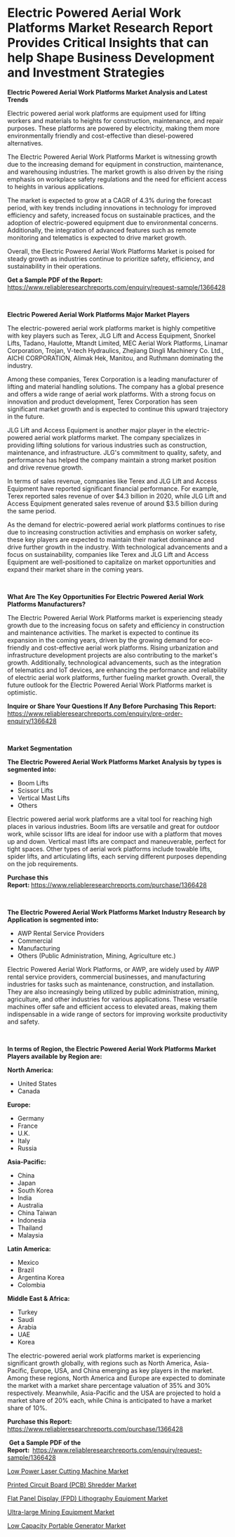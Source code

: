 <p><h1>Electric Powered Aerial Work Platforms Market Research Report Provides Critical Insights that can help Shape Business Development and Investment Strategies</h1></p><p><strong>Electric Powered Aerial Work Platforms Market Analysis and Latest Trends</strong></p>
<p><p>Electric powered aerial work platforms are equipment used for lifting workers and materials to heights for construction, maintenance, and repair purposes. These platforms are powered by electricity, making them more environmentally friendly and cost-effective than diesel-powered alternatives.</p><p>The Electric Powered Aerial Work Platforms Market is witnessing growth due to the increasing demand for equipment in construction, maintenance, and warehousing industries. The market growth is also driven by the rising emphasis on workplace safety regulations and the need for efficient access to heights in various applications.</p><p>The market is expected to grow at a CAGR of 4.3% during the forecast period, with key trends including innovations in technology for improved efficiency and safety, increased focus on sustainable practices, and the adoption of electric-powered equipment due to environmental concerns. Additionally, the integration of advanced features such as remote monitoring and telematics is expected to drive market growth.</p><p>Overall, the Electric Powered Aerial Work Platforms Market is poised for steady growth as industries continue to prioritize safety, efficiency, and sustainability in their operations.</p></p>
<p><strong>Get a Sample PDF of the Report:&nbsp;</strong> <a href="https://www.reliableresearchreports.com/enquiry/request-sample/1366428">https://www.reliableresearchreports.com/enquiry/request-sample/1366428</a></p>
<p>&nbsp;</p>
<p><strong>Electric Powered Aerial Work Platforms Major Market Players</strong></p>
<p><p>The electric-powered aerial work platforms market is highly competitive with key players such as Terex, JLG Lift and Access Equipment, Snorkel Lifts, Tadano, Haulotte, Mtandt Limited, MEC Aerial Work Platforms, Linamar Corporation, Trojan, V-tech Hydraulics, Zhejiang Dingli Machinery Co. Ltd., AICHI CORPORATION, Alimak Hek, Manitou, and Ruthmann dominating the industry.</p><p>Among these companies, Terex Corporation is a leading manufacturer of lifting and material handling solutions. The company has a global presence and offers a wide range of aerial work platforms. With a strong focus on innovation and product development, Terex Corporation has seen significant market growth and is expected to continue this upward trajectory in the future.</p><p>JLG Lift and Access Equipment is another major player in the electric-powered aerial work platforms market. The company specializes in providing lifting solutions for various industries such as construction, maintenance, and infrastructure. JLG's commitment to quality, safety, and performance has helped the company maintain a strong market position and drive revenue growth.</p><p>In terms of sales revenue, companies like Terex and JLG Lift and Access Equipment have reported significant financial performance. For example, Terex reported sales revenue of over $4.3 billion in 2020, while JLG Lift and Access Equipment generated sales revenue of around $3.5 billion during the same period.</p><p>As the demand for electric-powered aerial work platforms continues to rise due to increasing construction activities and emphasis on worker safety, these key players are expected to maintain their market dominance and drive further growth in the industry. With technological advancements and a focus on sustainability, companies like Terex and JLG Lift and Access Equipment are well-positioned to capitalize on market opportunities and expand their market share in the coming years.</p></p>
<p>&nbsp;</p>
<p><strong>What Are The Key Opportunities For Electric Powered Aerial Work Platforms Manufacturers?</strong></p>
<p><p>The Electric Powered Aerial Work Platforms market is experiencing steady growth due to the increasing focus on safety and efficiency in construction and maintenance activities. The market is expected to continue its expansion in the coming years, driven by the growing demand for eco-friendly and cost-effective aerial work platforms. Rising urbanization and infrastructure development projects are also contributing to the market's growth. Additionally, technological advancements, such as the integration of telematics and IoT devices, are enhancing the performance and reliability of electric aerial work platforms, further fueling market growth. Overall, the future outlook for the Electric Powered Aerial Work Platforms market is optimistic.</p></p>
<p><strong>Inquire or Share Your Questions If Any Before Purchasing This Report:</strong> <a href="https://www.reliableresearchreports.com/enquiry/pre-order-enquiry/1366428">https://www.reliableresearchreports.com/enquiry/pre-order-enquiry/1366428</a></p>
<p>&nbsp;</p>
<p><strong>Market Segmentation</strong></p>
<p><strong>The Electric Powered Aerial Work Platforms Market Analysis by types is segmented into:</strong></p>
<p><ul><li>Boom Lifts</li><li>Scissor Lifts</li><li>Vertical Mast Lifts</li><li>Others</li></ul></p>
<p><p>Electric powered aerial work platforms are a vital tool for reaching high places in various industries. Boom lifts are versatile and great for outdoor work, while scissor lifts are ideal for indoor use with a platform that moves up and down. Vertical mast lifts are compact and maneuverable, perfect for tight spaces. Other types of aerial work platforms include towable lifts, spider lifts, and articulating lifts, each serving different purposes depending on the job requirements.</p></p>
<p><strong>Purchase this Report:&nbsp;</strong><a href="https://www.reliableresearchreports.com/purchase/1366428">https://www.reliableresearchreports.com/purchase/1366428</a></p>
<p>&nbsp;</p>
<p><strong>The Electric Powered Aerial Work Platforms Market Industry Research by Application is segmented into:</strong></p>
<p><ul><li>AWP Rental Service Providers</li><li>Commercial</li><li>Manufacturing</li><li>Others (Public Administration, Mining, Agriculture etc.)</li></ul></p>
<p><p>Electric Powered Aerial Work Platforms, or AWP, are widely used by AWP rental service providers, commercial businesses, and manufacturing industries for tasks such as maintenance, construction, and installation. They are also increasingly being utilized by public administration, mining, agriculture, and other industries for various applications. These versatile machines offer safe and efficient access to elevated areas, making them indispensable in a wide range of sectors for improving worksite productivity and safety.</p></p>
<p>&nbsp;</p>
<p><strong>In terms of Region, the Electric Powered Aerial Work Platforms Market Players available by Region are:</strong></p>
<p>
    <p> <strong> North America: </strong>
        <ul>
            <li>United States</li>
            <li>Canada</li>
        </ul>
        </p> 
    <p> <strong> Europe: </strong>
        <ul>
            <li>Germany</li>
            <li>France</li>
            <li>U.K.</li>
            <li>Italy</li>
            <li>Russia</li>
        </ul>
        </p> 
    <p> <strong> Asia-Pacific: </strong>
        <ul>
            <li>China</li>
            <li>Japan</li>
            <li>South Korea</li>
            <li>India</li>
            <li>Australia</li>
            <li>China Taiwan</li>
            <li>Indonesia</li>
            <li>Thailand</li>
            <li>Malaysia</li>
        </ul>
        </p> 
    <p> <strong> Latin America: </strong>
        <ul>
            <li>Mexico</li>
            <li>Brazil</li>
            <li>Argentina Korea</li>
            <li>Colombia</li>
        </ul>
        </p> 
    <p> <strong> Middle East & Africa: </strong>
        <ul>
            <li>Turkey</li>
            <li>Saudi</li>
            <li>Arabia</li>
            <li>UAE</li>
            <li>Korea</li>
        </ul>
    </p>
    </p>
<p><p>The electric-powered aerial work platforms market is experiencing significant growth globally, with regions such as North America, Asia-Pacific, Europe, USA, and China emerging as key players in the market. Among these regions, North America and Europe are expected to dominate the market with a market share percentage valuation of 35% and 30% respectively. Meanwhile, Asia-Pacific and the USA are projected to hold a market share of 20% each, while China is anticipated to have a market share of 10%.</p></p>
<p><strong>Purchase this Report: </strong><a href="https://www.reliableresearchreports.com/purchase/1366428">https://www.reliableresearchreports.com/purchase/1366428</a></p>
<p>&nbsp;<strong>Get a Sample PDF of the Report:&nbsp;&nbsp;</strong><a href="https://www.reliableresearchreports.com/enquiry/request-sample/1366428">https://www.reliableresearchreports.com/enquiry/request-sample/1366428</a></p>
<p><strong></strong></p>
<p><p><a href="https://medium.com/@vincentalvarez1980/low-power-laser-cutting-machine-market-share-evolution-and-market-growth-trends-2024-2031-495050051b41">Low Power Laser Cutting Machine Market</a></p><p><a href="https://medium.com/@leliajewess/analyzing-printed-circuit-board-pcb-shredder-market-global-industry-perspective-and-forecast-d1209cac3e16">Printed Circuit Board (PCB) Shredder Market</a></p><p><a href="https://medium.com/@patriciaday39/flat-panel-display-fpd-lithography-equipment-market-size-cagr-trends-2024-2030-3604edd75d8f">Flat Panel Display (FPD) Lithography Equipment Market</a></p><p><a href="https://medium.com/@patriciaday39/ultra-large-mining-equipment-market-analysis-its-cagr-market-segmentation-and-global-industry-a382707a5698">Ultra-large Mining Equipment Market</a></p><p><a href="https://medium.com/@vincentalvarez1980/low-capacity-portable-generator-market-research-report-its-history-and-forecast-2024-to-2031-704d48894b91">Low Capacity Portable Generator Market</a></p></p>